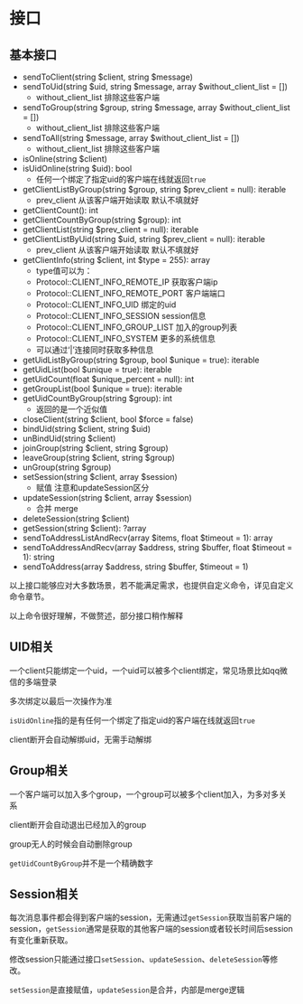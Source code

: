 # 接口

## 基本接口

* sendToClient(string $client, string $message)
* sendToUid(string $uid, string $message, array $without_client_list = [])
  * without_client_list 排除这些客户端
* sendToGroup(string $group, string $message, array $without_client_list = [])
  * without_client_list 排除这些客户端
* sendToAll(string $message, array $without_client_list = [])
  * without_client_list 排除这些客户端
* isOnline(string $client)
* isUidOnline(string $uid): bool
  * 任何一个绑定了指定uid的客户端在线就返回`true`
* getClientListByGroup(string $group, string $prev_client = null): iterable
  * prev_client 从该客户端开始读取 默认不填就好
* getClientCount(): int
* getClientCountByGroup(string $group): int
* getClientList(string $prev_client = null): iterable
* getClientListByUid(string $uid, string $prev_client = null): iterable
  * prev_client 从该客户端开始读取 默认不填就好
* getClientInfo(string $client, int $type = 255): array
  * type值可以为：
  * Protocol::CLIENT_INFO_REMOTE_IP 获取客户端ip
  * Protocol::CLIENT_INFO_REMOTE_PORT 客户端端口
  * Protocol::CLIENT_INFO_UID 绑定的uid
  * Protocol::CLIENT_INFO_SESSION session信息
  * Protocol::CLIENT_INFO_GROUP_LIST 加入的group列表
  * Protocol::CLIENT_INFO_SYSTEM 更多的系统信息
  * 可以通过‘|’连接同时获取多种信息
* getUidListByGroup(string $group, bool $unique = true): iterable
* getUidList(bool $unique = true): iterable
* getUidCount(float $unique_percent = null): int
* getGroupList(bool $unique = true): iterable
* getUidCountByGroup(string $group): int
  * 返回的是一个近似值
* closeClient(string $client, bool $force = false)
* bindUid(string $client, string $uid)
* unBindUid(string $client)
* joinGroup(string $client, string $group)
* leaveGroup(string $client, string $group)
* unGroup(string $group)
* setSession(string $client, array $session)
  * 赋值 注意和updateSession区分
* updateSession(string $client, array $session)
  * 合并 merge
* deleteSession(string $client)
* getSession(string $client): ?array
* sendToAddressListAndRecv(array $items, float $timeout = 1): array
* sendToAddressAndRecv(array $address, string $buffer, float $timeout = 1): string
* sendToAddress(array $address, string $buffer, $timeout = 1)

以上接口能够应对大多数场景，若不能满足需求，也提供自定义命令，详见自定义命令章节。

以上命令很好理解，不做赘述，部分接口稍作解释

## UID相关

一个client只能绑定一个uid，一个uid可以被多个client绑定，常见场景比如qq微信的多端登录

多次绑定以最后一次操作为准

`isUidOnline`指的是有任何一个绑定了指定uid的客户端在线就返回`true`

client断开会自动解绑uid，无需手动解绑

## Group相关

一个客户端可以加入多个group，一个group可以被多个client加入，为多对多关系

client断开会自动退出已经加入的group

group无人的时候会自动删除group

`getUidCountByGroup`并不是一个精确数字

## Session相关

每次消息事件都会得到客户端的session，无需通过`getSession`获取当前客户端的session，`getSession`通常是获取的其他客户端的session或者较长时间后session有变化重新获取。

修改session只能通过接口`setSession`、`updateSession`、`deleteSession`等修改。

`setSession`是直接赋值，`updateSession`是合并，内部是merge逻辑
